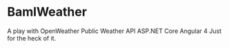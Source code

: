 
# BamlWeather
A play with OpenWeather Public Weather API
ASP.NET Core
Angular 4
Just for the heck of it.
